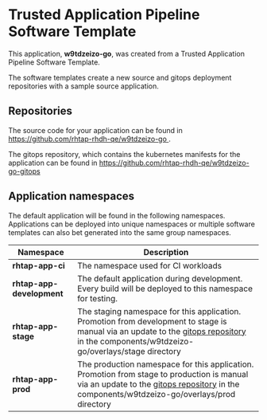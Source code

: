 # Trusted Application Pipeline Software Template

This application, **w9tdzeizo-go**, was created from a Trusted Application Pipeline Software Template.

The software templates create a new source and gitops deployment repositories with a sample source application. 

## Repositories

The source code for your application can be found in [https://github.com/rhtap-rhdh-qe/w9tdzeizo-go ](https://github.com/rhtap-rhdh-qe/w9tdzeizo-go ).
 
The gitops repository, which contains the kubernetes manifests for the application can be found in 
[https://github.com/rhtap-rhdh-qe/w9tdzeizo-go-gitops ](https://github.com/rhtap-rhdh-qe/w9tdzeizo-go-gitops ) 

## Application namespaces 

The default application will be found in the following namespaces. Applications can be deployed into unique namespaces or multiple software templates can also bet generated into the same group namespaces.  

|  Namespace   |  Description   |  
| -------- | -------- |
| **rhtap-app-ci** | The namespace used for CI workloads |
| **rhtap-app-development** | The default application during development. Every build will be deployed to this namespace for testing. |
| **rhtap-app-stage** | The staging namespace for this application. Promotion from development to stage is manual via an update to the [gitops repository](https://github.com/rhtap-rhdh-qe/w9tdzeizo-go-gitops ) in the components/w9tdzeizo-go/overlays/stage directory |
| **rhtap-app-prod** | The production namespace for this application. Promotion from stage to production is manual via an update to the [gitops repository](https://github.com/rhtap-rhdh-qe/w9tdzeizo-go-gitops ) in the components/w9tdzeizo-go/overlays/prod directory |